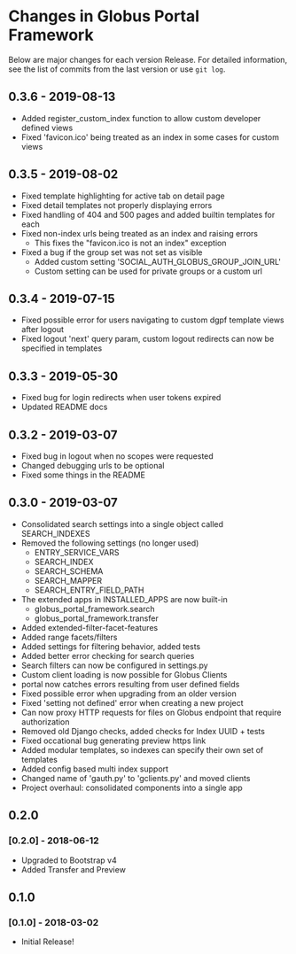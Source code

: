 # Changes in Globus Portal Framework


Below are major changes for each version Release. For detailed information,
see the list of commits from the last version or use `git log`.

## 0.3.6 - 2019-08-13

- Added register_custom_index function to allow custom developer defined views
- Fixed 'favicon.ico' being treated as an index in some cases for custom views

## 0.3.5 - 2019-08-02

- Fixed template highlighting for active tab on detail page
- Fixed detail templates not properly displaying errors
- Fixed handling of 404 and 500 pages and added builtin templates for each
- Fixed non-index urls being treated as an index and raising errors
    - This fixes the "favicon.ico is not an index" exception
- Fixed a bug if the group set was not set as visible
    - Added custom setting 'SOCIAL_AUTH_GLOBUS_GROUP_JOIN_URL'
    - Custom setting can be used for private groups or a custom url

## 0.3.4 - 2019-07-15

- Fixed possible error for users navigating to custom dgpf template views after logout
- Fixed logout 'next' query param, custom logout redirects can now be specified in templates

## 0.3.3 - 2019-05-30

- Fixed bug for login redirects when user tokens expired
- Updated README docs

## 0.3.2 - 2019-03-07

- Fixed bug in logout when no scopes were requested
- Changed debugging urls to be optional
- Fixed some things in the README

## 0.3.0 - 2019-03-07

- Consolidated search settings into a single object called SEARCH_INDEXES
- Removed the following settings (no longer used)
    - ENTRY_SERVICE_VARS
    - SEARCH_INDEX
    - SEARCH_SCHEMA
    - SEARCH_MAPPER
    - SEARCH_ENTRY_FIELD_PATH
- The extended apps in INSTALLED_APPS are now built-in
    - globus_portal_framework.search
    - globus_portal_framework.transfer
- Added extended-filter-facet-features
- Added range facets/filters
- Added settings for filtering behavior, added tests
- Added better error checking for search queries
- Search filters can now be configured in settings.py
- Custom client loading is now possible for Globus Clients
- portal now catches errors resulting from user defined fields
- Fixed possible error when upgrading from an older version
- Fixed 'setting not defined' error when creating a new project
- Can now proxy HTTP requests for files on Globus endpoint that require authorization
- Removed old Django checks, added checks for Index UUID + tests
- Fixed occational bug generating preview https link
- Added modular templates, so indexes can specify their own set of templates
- Added config based multi index support
- Changed name of 'gauth.py' to 'gclients.py' and moved clients
- Project overhaul: consolidated components into a single app

## 0.2.0

### [0.2.0] - 2018-06-12

- Upgraded to Bootstrap v4
- Added Transfer and Preview


## 0.1.0

### [0.1.0] - 2018-03-02

- Initial Release!